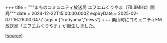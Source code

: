 +++
title = """まちのコミュニティ放送局 エフエムくりやま（78.8MHz）開局"""
date = 2024-12-22T15:00:00.000Z
expiryDate = 2025-02-07T16:26:00.047Z
tags = ["kuriyama","news"]
+++
栗山町にコミュニティFM放送局「エフエムくりやま」が誕生しました。

[[source]](https://www.town.kuriyama.hokkaido.jp/soshiki/53/28000.html)
